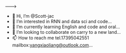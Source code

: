 
--->
- 👋 Hi, I’m @Scott-jac
- 👀 I’m interested in RNN and data sci and code...
- 🌱 I’m currently learning English and code and oral...
- 💞️ I’m looking to collaborate on carry to a new land...
- 📫 How to reach me tel.17395042551 mailbox:yangxiaoliang@outlook.com...
